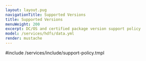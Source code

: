 ```yaml
---
layout: layout.pug
navigationTitle: Supported Versions
title: Supported Versions
menuWeight: 200
excerpt: DC/OS and certified package version support policy
model: /services/hdfs/data.yml
render: mustache
---
```


#include /services/include/support-policy.tmpl
